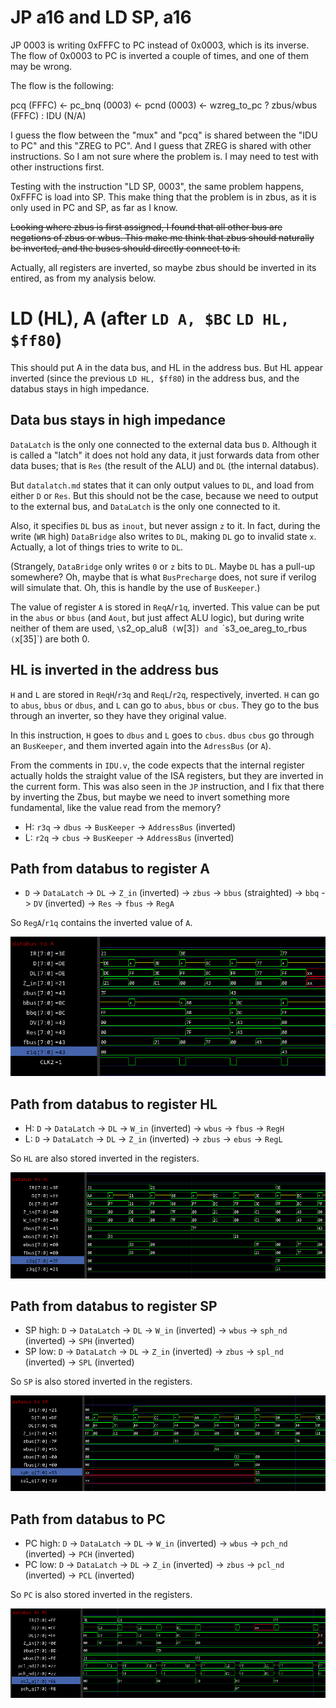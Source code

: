 # JP a16 and LD SP, a16

JP 0003 is writing 0xFFFC to PC instead of 0x0003, which is its inverse. The
flow of 0x0003 to PC is inverted a couple of times, and one of them may be
wrong.

The flow is the following:

pcq (FFFC) <- pc_bnq (0003) <- pcnd (0003) <- wzreg_to_pc ? zbus/wbus (FFFC) : IDU (N/A)

I guess the flow between the "mux" and "pcq" is shared between the "IDU to PC"
and this "ZREG to PC". And I guess that ZREG is shared with other instructions.
So I am not sure where the problem is. I may need to test with other
instructions first.

Testing with the instruction "LD SP, 0003", the same problem happens, 0xFFFC is
load into SP. This make thing that the problem is in zbus, as it is only used in
PC and SP, as far as I know.

~~Looking where zbus is first assigned, I found that all other bus are negations
of zbus or wbus. This make me think that zbus should naturally be inverted, and
the buses should directly connect to it.~~

Actually, all registers are inverted, so maybe zbus should be inverted in its
entired, as from my analysis below.

# LD (HL), A (after `LD A, $BC` `LD HL, $ff80`)

This should put A in the data bus, and HL in the address bus. But HL appear
inverted (since the previous `LD HL, $ff80`) in the address bus, and the databus
stays in high impedance.

## Data bus stays in high impedance

`DataLatch` is the only one connected to the external data bus `D`. Although it
is called a "latch" it does not hold any data, it just forwards data from other
data buses; that is `Res` (the result of the ALU) and `DL` (the internal
databus).

But `datalatch.md` states that it can only output values to `DL`, and load from
either `D` or `Res`. But this should not be the case, because we need to output
to the external bus, and `DataLatch` is the only one connected to it.

Also, it specifies `DL` bus as `inout`, but never assign `z` to it. In fact,
during the write (`WR` high) `DataBridge` also writes to `DL`, making `DL` go
to invalid state `x`. Actually, a lot of things tries to write to `DL`.

(Strangely, `DataBridge` only writes `0` or `z` bits to `DL`. Maybe `DL` has a
pull-up somewhere? Oh, maybe that is what `BusPrecharge` does, not sure if
verilog will simulate that. Oh, this is handle by the use of `BusKeeper`.)

The value of register `A` is stored in `ReqA`/`r1q`, inverted. This value can be
put in the `abus` or `bbus` (and `Aout`, but just affect ALU logic), but during
write neither of them are used, `\`s2_op_alu8` (`w[3]`) and
`\`s3_oe_areg_to_rbus` (`x[35]`) are both 0.

## HL is inverted in the address bus

`H` and `L` are stored in `ReqH`/`r3q` and `ReqL`/`r2q`, respectively, inverted.
`H` can go to `abus`, `bbus` or `dbus`, and `L` can go to `abus`, `bbus` or
`cbus`. They go to the bus through an inverter, so they have they original
value.

In this instruction, `H` goes to `dbus` and `L` goes to `cbus`. `dbus` `cbus` go
through an `BusKeeper`, and them inverted again into the `AdressBus` (or `A`).

From the comments in `IDU.v`, the code expects that the internal register
actually holds the straight value of the ISA registers, but they are inverted in
the current form. This was also seen in the `JP` instruction, and I fix that
there by inverting the Zbus, but maybe we need to invert something more
fundamental, like the value read from the memory?

- H: `r3q` -> `dbus` -> `BusKeeper` -> `AddressBus` (inverted)
- L: `r2q` -> `cbus` -> `BusKeeper` -> `AddressBus` (inverted)

## Path from databus to register A

- `D` -> `DataLatch` -> `DL` -> `Z_in` (inverted) -> `zbus` -> `bbus`
  (straighted) -> `bbq` -> `DV` (inverted) -> `Res` -> `fbus` -> `RegA`

So `RegA`/`r1q` contains the inverted value of `A`.

![Path_Regs](/imgstore/Path_Regs.png)

## Path from databus to register HL

- H: `D` -> `DataLatch` -> `DL` -> `W_in` (inverted) -> `wbus` -> `fbus` -> `RegH`
- L: `D` -> `DataLatch` -> `DL` -> `Z_in` (inverted) -> `zbus` -> `ebus` -> `RegL`

So `HL` are also stored inverted in the registers.

![Path_Regs](/imgstore/Path_HL.png)

## Path from databus to register SP

- SP high: `D` -> `DataLatch` -> `DL` -> `W_in` (inverted) -> `wbus` -> `sph_nd` (inverted) -> `SPH` (inverted)
- SP low:  `D` -> `DataLatch` -> `DL` -> `Z_in` (inverted) -> `zbus` -> `spl_nd` (inverted) -> `SPL` (inverted)

So `SP` is also stored inverted in the registers.

![Path_Regs](/imgstore/Path_SP.png)

## Path from databus to PC


- PC high: `D` -> `DataLatch` -> `DL` -> `W_in` (inverted) -> `wbus` -> `pch_nd` (inverted) -> `PCH` (inverted)
- PC low:  `D` -> `DataLatch` -> `DL` -> `Z_in` (inverted) -> `zbus` -> `pcl_nd` (inverted) -> `PCL` (inverted)

So `PC` is also stored inverted in the registers.

![Path_Regs](/imgstore/Path_PC.png)
